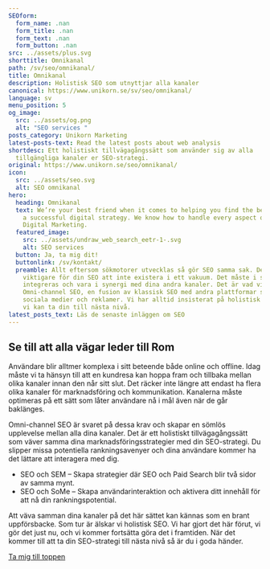 ```yaml
---
SEOform:
  form_name: .nan
  form_title: .nan
  form_text: .nan
  form_button: .nan
src: ../assets/plus.svg
shorttitle: Omnikanal
path: /sv/seo/omnikanal/
title: Omnikanal
description: Holistisk SEO som utnyttjar alla kanaler
canonical: https://www.unikorn.se/sv/seo/omnikanal/
language: sv
menu_position: 5
og_image:
  src: ../assets/og.png
  alt: "SEO services "
posts_category: Unikorn Marketing
latest-posts-text: Read the latest posts about web analysis
shortdesc: Ett holistiskt tillvägagångssätt som använder sig av alla
  tillgängliga kanaler er SEO-strategi.
original: https://www.unikorn.se/seo/omnikanal/
icon:
  src: ../assets/seo.svg
  alt: SEO omnikanal
hero:
  heading: Omnikanal
  text: We’re your best friend when it comes to helping you find the best path to
    a successful digital strategy. We know how to handle every aspect of your
    Digital Marketing.
  featured_image:
    src: ../assets/undraw_web_search_eetr-1-.svg
    alt: SEO services
  button: Ja, ta mig dit!
  buttonlink: /sv/kontakt/
  preamble: Allt eftersom sökmotorer utvecklas så gör SEO samma sak. Det blir allt
    viktigare för din SEO att inte existera i ett vakuum. Det måste i stället
    integreras och vara i synergi med dina andra kanaler. Det är vad vi kallar
    Omni-channel SEO, en fusion av klassisk SEO med andra plattformar så som
    sociala medier och reklamer. Vi har alltid insisterat på holistisk SEO och
    vi kan ta din till nästa nivå.
latest_posts_text: Läs de senaste inläggen om SEO
---
```

## Se till att alla vägar leder till Rom

Användare blir alltmer komplexa i sitt beteende både online och offline. Idag måste vi ta hänsyn till att en kundresa kan hoppa fram och tillbaka mellan olika kanaler innan den når sitt slut. Det räcker inte längre att endast ha flera olika kanaler för marknadsföring och kommunikation. Kanalerna måste optimeras på ett sätt som låter användare nå i mål även när de går baklänges.

Omni-channel SEO är svaret på dessa krav och skapar en sömlös upplevelse mellan alla dina kanaler. Det är ett holistiskt tillvägagångssätt som väver samma dina marknadsföringsstrategier med din SEO-strategi. Du slipper missa potentiella rankningsavenyer och dina användare kommer ha det lättare att interagera med dig.



* SEO och SEM – Skapa strategier där SEO och Paid Search blir två sidor av samma mynt.
* SEO och SoMe – Skapa användarinteraktion och aktivera ditt innehåll för att nå din rankningspotential.



Att väva samman dina kanaler på det här sättet kan kännas som en brant uppförsbacke. Som tur är älskar vi holistisk SEO. Vi har gjort det här förut, vi gör det just nu, och vi kommer fortsätta göra det i framtiden. När det kommer till att ta din SEO-strategi till nästa nivå så är du i goda händer.

[Ta mig till toppen](/sv/kontakt/)